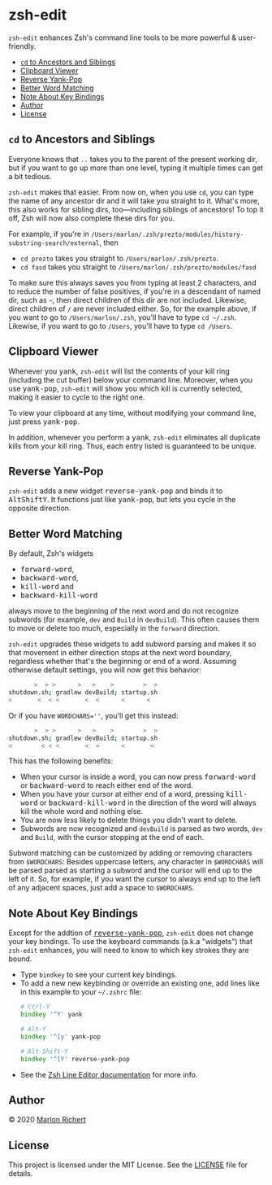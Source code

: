 # zsh-edit
`zsh-edit` enhances Zsh's command line tools to be more powerful & user-friendly.

* [`cd` to Ancestors and Siblings](#cd-to-ancestors-and-siblings)
* [Clipboard Viewer](#clipboard-viewer)
* [Reverse Yank-Pop](#reverse-yank-pop)
* [Better Word Matching](#better-word-matching)
* [Note About Key Bindings](#note-about-key-bindings)
* [Author](#author)
* [License](#license)

## `cd` to Ancestors and Siblings
Everyone knows that `..` takes you to the parent of the present working dir, but if you want to go
up more than one level, typing it multiple times can get a bit tedious.

`zsh-edit` makes that easier. From now on, when you use `cd`, you can type the name of any ancestor
dir and it will take you straight to it. What's more, this also works for sibling dirs,
too—including siblings of ancestors! To top it off, Zsh will now also complete these dirs for you.

For example, if you're in `/Users/marlon/.zsh/prezto/modules/history-substring-search/external`,
then
* `cd prezto` takes you straight to `/Users/marlon/.zsh/prezto`.
* `cd fasd` takes you straight to `/Users/marlon/.zsh/prezto/modules/fasd`

To make sure this always saves you from typing at least 2 characters, and to reduce the number of
false positives, if you're in a descendant of named dir, such as `~`, then direct children of this
dir are not included. Likewise, direct children of `/` are never included either. So, for the
example above, if you want to go to `/Users/marlon/.zsh`, you'll have to type `cd ~/.zsh`.
Likewise, if you want to go to `/Users`, you'll have to type `cd /Users`.

## Clipboard Viewer
Whenever you <kbd>yank</kbd>, `zsh-edit` will list the contents of your kill ring (including the
cut buffer) below your command line. Moreover, when you use <kbd>yank-pop</kbd>, `zsh-edit` will
show you which kill is currently selected, making it easier to cycle to the right one.

To view your clipboard at any time, without modifying your command line, just press
<kbd>yank-pop</kbd>.

In addition, whenever you perform a <kbd>yank</kbd>, `zsh-edit` eliminates all duplicate kills
from your kill ring. Thus, each entry listed is guaranteed to be unique.

## Reverse Yank-Pop
`zsh-edit` adds a new widget <kbd>reverse-yank-pop</kbd> and binds it to
<kbd>Alt</kbd><kbd>Shift</kbd><kbd>Y</kbd>. It functions just like <kbd>yank-pop</kbd>, but lets
you cycle in the opposite direction.

## Better Word Matching
By default, Zsh's widgets
* <kbd>forward-word</kbd>,
* <kbd>backward-word</kbd>,
* <kbd>kill-word</kbd> and
* <kbd>backward-kill-word</kbd>

always move to the beginning of the next word and do not recognize subwords (for example, `dev` and
`Build` in `devBuild`). This often causes them to move or delete too much, especially in the
`forward` direction.

`zsh-edit` upgrades these widgets to add subword parsing and makes it so that movement in either
direction stops at the next word boundary, regardless whether that's the beginning or end of a
word. Assuming otherwise default settings, you will now get this behavior:

```zsh
       >  > >      >   >    >        >  >
shutdown.sh; gradlew devBuild; startup.sh
<       <  < <       <  <      <      <
```

Or if you have `WORDCHARS=''`, you'll get this instead:

```zsh
       >  > >      >   >    >        >  >
shutdown.sh; gradlew devBuild; startup.sh
<        < < <       <  <      <       <
```

This has the following benefits:
* When your cursor is inside a word, you can now press <kbd>forward-word</kbd> or
  <kbd>backward-word</kbd> to reach either end of the word.
* When you have your cursor at either end of a word, pressing <kbd>kill-word</kbd> or
  <kbd>backward-kill-word</kbd> in the direction of the word will always kill the whole word and
  nothing else.
* You are now less likely to delete things you didn't want to delete.
* Subwords are now recognized and `devBuild` is parsed as two words, `dev` and `Build`, with the
  cursor stopping at the end of each.

Subword matching can be customized by adding or removing characters from `$WORDCHARS`: Besides
uppercase letters, any character in `$WORDCHARS` will be parsed parsed as starting a subword and
the cursor will end up to the left of it. So, for example, if you want the cursor to always end up
to the left of any adjacent spaces, just add a space to `$WORDCHARS`.

## Note About Key Bindings
Except for the addtion of [<kbd>reverse-yank-pop</kbd>](#reverse-yank-pop), `zsh-edit` does not
change your key bindings. To use the keyboard commands (a.k.a "widgets") that `zsh-edit` enhances,
you will need to know to which key strokes they are bound.
* Type `bindkey` to see your current key bindings.
* To add a new new keybinding or override an existing one, add lines like in this example to your
  `~/.zshrc` file:
  ```zsh
  # Ctrl-Y
  bindkey '^Y' yank

  # Alt-Y
  bindkey '^[y' yank-pop

  # Alt-Shift-Y
  bindkey '^[Y' reverse-yank-pop
  ```
* See the [Zsh Line Editor
  documentation](http://zsh.sourceforge.net/Doc/Release/Zsh-Line-Editor.html) for more info.

## Author
© 2020 [Marlon Richert](https://github.com/marlonrichert)

## License
This project is licensed under the MIT License. See the [LICENSE](LICENSE) file for details.
